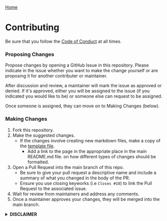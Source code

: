 [Home](/README.md)
# Contributing
Be sure that you follow the [Code of Conduct](https://morpheus636.com/code-of-conduct) at all times.

### Proposing Changes
Propose changes by opening a GitHub Issue in this repository. Please indicate in the issue whether you
want to make the change yourself or are proposing it for another contributer or maintainer.

After discussion and review, a maintainer will mark the issue as approved or denied. If it's approved,
either you will be assigned to the issue (if you indicated you would like to be) or someone else can
request to be assigned.

Once someone is assigned, they can move on to Making Changes (below).

### Making Changes
1. Fork this repository.
2. Make the suggested changes.
    - If the changes involve creating new markdown files, make a copy of
    the [template file](/contributing/template.md).
        - Add a link to the page in the appropriate place in the main README.md file.
    on how different types of changes should be formatted.
3. Open a Pull Request into the main branch of this repo.
    - Be sure to give your pull request a descriptive name and include a
    summary of what you changed in the body of the PR. 
    - Ensure you use closing keyworks (i.e `Closes #10`) to link the Pull
    Request to the associated issue.
4. Wait for review from maintainers and address any comments.
5. Once a maintainer approves your changes, they will be merged into the
main branch.


<details>
<summary><b>DISCLAIMER</b></summary>
This repository and the resources within it are <b>COMPLETELY UNOFFICIAL</b> and not in any way endorsed
or supported by Framework. Your use of these guides and projects is <b>AT YOUR OWN RISK</b> and 
<b>MAY VOID YOUR WARRANTY.</b> We ask that you do not reach out to Framework support about problems related
to these resources, but you can feel free to reach out to the community maintainers via 
GitHub Discussions or Issues within this repository.
</details>

